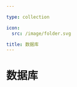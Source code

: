 ```yaml
---

type: collection

icon:
  src: /image/folder.svg

title: 数据库
---
```


# 数据库

<ShowBreadcrumb />

<ShowResources />
